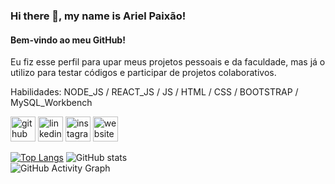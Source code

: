 ### Hi there 👋, my name is Ariel Paixão!
#### Bem-vindo ao meu GitHub! 

Eu fiz esse perfil para upar meus projetos pessoais e da faculdade, mas já o utilizo para testar códigos e participar de projetos colaborativos. 

Habilidades: NODE_JS / REACT_JS / JS / HTML / CSS / BOOTSTRAP / MySQL_Workbench  

[<img src='https://cdn.jsdelivr.net/npm/simple-icons@3.0.1/icons/github.svg' alt='github' height='40'>](https://github.com/paixaoariellll)  [<img src='https://cdn.jsdelivr.net/npm/simple-icons@3.0.1/icons/linkedin.svg' alt='linkedin' height='40'>](https://www.linkedin.com/in/https://www.linkedin.com/in/ariel-paixao//)  [<img src='https://cdn.jsdelivr.net/npm/simple-icons@3.0.1/icons/instagram.svg' alt='instagram' height='40'>](https://www.instagram.com/https://www.instagram.com/ariel.paixaao//)  [<img src='https://cdn.jsdelivr.net/npm/simple-icons@3.0.1/icons/icloud.svg' alt='website' height='40'>](https://ariel-portifolio-on.vercel.app)  

[![Top Langs](https://github-readme-stats.vercel.app/api/top-langs/?username=paixaoariellll)](https://github.com/anuraghazra/github-readme-stats)
![GitHub stats](https://github-readme-stats.vercel.app/api?username=paixaoariellll&show_icons=true)  
![GitHub Activity Graph](https://activity-graph.herokuapp.com/graph?username=paixaoariellll&theme=dracula) 
